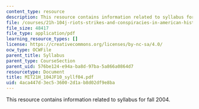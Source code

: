 ```yaml
---
content_type: resource
description: This resource contains information related to syllabus for fall 2004.
file: /courses/21h-104j-riots-strikes-and-conspiracies-in-american-history-fall-2010/4aca447d3ec536002d1ab8d02df9e8ba_MIT21H_104JF10_syllf04.pdf
file_size: 48417
file_type: application/pdf
learning_resource_types: []
license: https://creativecommons.org/licenses/by-nc-sa/4.0/
ocw_type: OCWFile
parent_title: Syllabus
parent_type: CourseSection
parent_uid: 576be124-e94a-ba8d-97ba-5a866a0864d7
resourcetype: Document
title: MIT21H_104JF10_syllf04.pdf
uid: 4aca447d-3ec5-3600-2d1a-b8d02df9e8ba
---
```

This resource contains information related to syllabus for fall 2004.